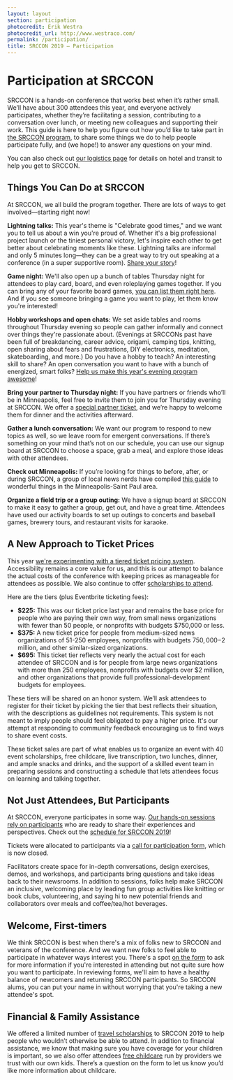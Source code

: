 ```yaml
---
layout: layout
section: participation
photocredit: Erik Westra
photocredit_url: http://www.westraco.com/
permalink: /participation/
title: SRCCON 2019 — Participation
---
```


# Participation at SRCCON

SRCCON is a hands-on conference that works best when it’s rather small. We’ll have about 300 attendees this year, and everyone actively participates, whether they’re facilitating a session, contributing to a conversation over lunch, or meeting new colleagues and supporting their work. This guide is here to help you figure out how you’d like to take part in [the SRCCON program](/program), to share some things we do to help people participate fully, and (we hope!) to answer any questions on your mind.

You can also check out [our logistics page](/logistics) for details on hotel and transit to help you get to SRCCON.

## Things You Can Do at SRCCON

At SRCCON, we all build the program together. There are lots of ways to get involved—starting right now!

**Lightning talks:** This year's theme is "Celebrate good times," and we want you to tell us about a win you're proud of. Whether it's a big professional project launch or the tiniest personal victory, let's inspire each other to get better about celebrating moments like these. Lightning talks are informal and only 5 minutes long—they can be a great way to try out speaking at a conference (in a super supportive room). [Share your story](https://docs.google.com/forms/d/e/1FAIpQLScUarPMJ2Ckz14sJfJ7JE5nJJBD6zPKCmRA_YkM2YU713hOxg/viewform)!

**Game night:** We'll also open up a bunch of tables Thursday night for attendees to play card, board, and even roleplaying games together. If you can bring any of your favorite board games, [you can list them right here](https://etherpad.opennews.org/p/2019-game-night). And if you see someone bringing a game you want to play, let them know you're interested!

**Hobby workshops and open chats:** We set aside tables and rooms throughout Thursday evening so people can gather informally and connect over things they're passionate about. (Evenings at SRCCONs past have been full of breakdancing, career advice, origami, camping tips, knitting, open sharing about fears and frustrations, DIY electronics, meditation, skateboarding, and more.) Do you have a hobby to teach? An interesting skill to share? An open conversation you want to have with a bunch of energized, smart folks? [Help us make this year's evening program awesome](https://docs.google.com/forms/d/e/1FAIpQLSdDTruyDOizKy-0j9ZDuwM0Bv1uMJI-lY0LWpxk_TmHfUZRAA/viewform)!

**Bring your partner to Thursday night:** If you have partners or friends who’ll be in Minneapolis, feel free to invite them to join you for Thursday evening at SRCCON. We offer a [special partner ticket](https://www.eventbrite.com/e/srccon-2019-tickets-61642701981?discount=partner), and we’re happy to welcome them for dinner and the activities afterward.

**Gather a lunch conversation:** We want our program to respond to new topics as well, so we leave room for emergent conversations. If there’s something on your mind that’s not on our schedule, you can use our signup board at SRCCON to choose a space, grab a meal, and explore those ideas with other attendees.

**Check out Minneapolis:** If you’re looking for things to before, after, or during SRCCON, a group of local news nerds have compiled [this guide](/local-guide) to wonderful things in the Minneapolis-Saint Paul area.

**Organize a field trip or a group outing:** We have a signup board at SRCCON to make it easy to gather a group, get out, and have a great time. Attendees have used our activity boards to set up outings to concerts and baseball games, brewery tours, and restaurant visits for karaoke.

## A New Approach to Ticket Prices

This year [we're experimenting with a tiered ticket pricing system](https://opennews.org/blog/srccon-2019-launch). Accessibility remains a core value for us, and this is our attempt to balance the actual costs of the conference with keeping prices as manageable for attendees as possible. We also continue to offer [scholarships to attend](/scholarships).

Here are the tiers (plus Eventbrite ticketing fees):

* **$225:** This was our ticket price last year and remains the base price for people who are paying their own way, from small news organizations with fewer than 50 people, or nonprofits with budgets $750,000 or less.
* **$375:** A new ticket price for people from medium-sized news organizations of 51-250 employees, nonprofits with budgets $750,000-$2 million, and other similar-sized organizations.
* **$695:** This ticket tier reflects very nearly the actual cost for each attendee of SRCCON and is for people from large news organizations with more than 250 employees, nonprofits with budgets over $2 million, and other organizations that provide full professional-development budgets for employees.

These tiers will be shared on an honor system. We’ll ask attendees to register for their ticket by picking the tier that best reflects their situation, with the descriptions as guidelines not requirements. This system is not meant to imply people should feel obligated to pay a higher price. It's our attempt at responding to community feedback encouraging us to find ways to share event costs.
 
These ticket sales are part of what enables us to organize an event with 40 event scholarships, free childcare, live transcription, two lunches, dinner, and ample snacks and drinks, and the support of a skilled event team in preparing sessions and constructing a schedule that lets attendees focus on learning and talking together. 

## Not Just Attendees, But Participants

At SRCCON, everyone participates in some way. [Our hands-on sessions rely on participants](/program) who are ready to share their experiences and perspectives. Check out the [schedule for SRCCON 2019](https://schedule.srccon.org)!

Tickets were allocated to participants via a [call for participation form](https://opennews.org/blog/srccon-2019-launch/), which is now closed.

Facilitators create space for in-depth conversations, design exercises, demos, and workshops, and participants bring questions and take ideas back to their newsrooms. In addition to sessions, folks help make SRCCON an inclusive, welcoming place by leading fun group activities like knitting or book clubs, volunteering, and saying hi to new potential friends and collaborators over meals and coffee/tea/hot beverages.

## Welcome, First-timers

We think SRCCON is best when there's a mix of folks new to SRCCON and veterans of the conference. And we want new folks to feel able to participate in whatever ways interest you. There's a spot [on the form](/participation/form/) to ask for more information if you're interested in attending but not quite sure how you want to participate. In reviewing forms, we'll aim to have a healthy balance of newcomers and returning SRCCON participants. So SRCCON alums, you can put your name in without worrying that you're taking a new attendee's spot.

## Financial & Family Assistance

We offered a limited number of [travel scholarships](/scholarships) to SRCCON 2019 to help people who wouldn’t otherwise be able to attend. In addition to financial assistance, we know that making sure you have coverage for your children is important, so we also offer attendees [free childcare](/childcare) run by providers we trust with our own kids. There’s a question on the form to let us know you’d like more information about childcare.
